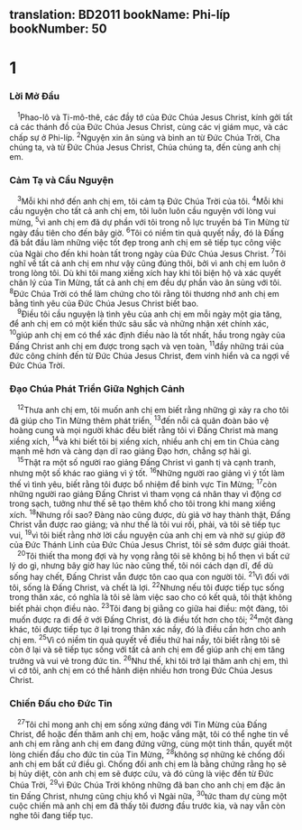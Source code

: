translation: BD2011
bookName: Phi-líp 
bookNumber: 50
-------

<div class="title"><h1>1</h1><h3>Lời Mở Ðầu</h3></div>
<span class="verse phi_1_1"> <sup>1</sup>Phao-lô và Ti-mô-thê, các đầy tớ của Ðức Chúa Jesus Christ, kính gởi tất cả các thánh đồ của Ðức Chúa Jesus Christ, cùng các vị giám mục, và các chấp sự ở Phi-líp. </span>
<span class="verse phi_1_2"><sup>2</sup>Nguyện xin ân sủng và bình an từ Ðức Chúa Trời, Cha chúng ta, và từ Ðức Chúa Jesus Christ, Chúa chúng ta, đến cùng anh chị em.<br/></span>
<div class="title"><h3>Cảm Tạ và Cầu Nguyện</h3></div>
<span class="verse phi_1_3"> <sup>3</sup>Mỗi khi nhớ đến anh chị em, tôi cảm tạ Ðức Chúa Trời của tôi. </span>
<span class="verse phi_1_4"><sup>4</sup>Mỗi khi cầu nguyện cho tất cả anh chị em, tôi luôn luôn cầu nguyện với lòng vui mừng, </span>
<span class="verse phi_1_5"><sup>5</sup>vì anh chị em đã dự phần với tôi trong nỗ lực truyền bá Tin Mừng từ ngày đầu tiên cho đến bây giờ. </span>
<span class="verse phi_1_6"><sup>6</sup>Tôi có niềm tin quả quyết nầy, đó là Ðấng đã bắt đầu làm những việc tốt đẹp trong anh chị em sẽ tiếp tục công việc của Ngài cho đến khi hoàn tất trong ngày của Ðức Chúa Jesus Christ. </span>
<span class="verse phi_1_7"><sup>7</sup>Tôi nghĩ về tất cả anh chị em như vậy cũng đúng thôi, bởi vì anh chị em luôn ở trong lòng tôi. Dù khi tôi mang xiềng xích hay khi tôi biện hộ và xác quyết chân lý của Tin Mừng, tất cả anh chị em đều dự phần vào ân sủng với tôi. </span>
<span class="verse phi_1_8"><sup>8</sup>Ðức Chúa Trời có thể làm chứng cho tôi rằng tôi thương nhớ anh chị em bằng tình yêu của Ðức Chúa Jesus Christ biết bao.<br/></span>
<span class="verse phi_1_9"> <sup>9</sup>Ðiều tôi cầu nguyện là tình yêu của anh chị em mỗi ngày một gia tăng, để anh chị em có một kiến thức sâu sắc và những nhận xét chính xác, </span>
<span class="verse phi_1_10"><sup>10</sup>giúp anh chị em có thể xác định điều nào là tốt nhất, hầu trong ngày của Ðấng Christ anh chị em được trong sạch và vẹn toàn, </span>
<span class="verse phi_1_11"><sup>11</sup>đầy những trái của đức công chính đến từ Ðức Chúa Jesus Christ, đem vinh hiển và ca ngợi về Ðức Chúa Trời.<br/></span>
<div class="title"><h3>Ðạo Chúa Phát Triển Giữa Nghịch Cảnh</h3></div>
<span class="verse phi_1_12"> <sup>12</sup>Thưa anh chị em, tôi muốn anh chị em biết rằng những gì xảy ra cho tôi đã giúp cho Tin Mừng thêm phát triển, </span>
<span class="verse phi_1_13"><sup>13</sup>đến nỗi cả quân đoàn bảo vệ hoàng cung và mọi người khác đều biết rằng tôi vì Ðấng Christ mà mang xiềng xích, </span>
<span class="verse phi_1_14"><sup>14</sup>và khi biết tôi bị xiềng xích, nhiều anh chị em tin Chúa càng mạnh mẽ hơn và càng dạn dĩ rao giảng Ðạo hơn, chẳng sợ hãi gì.<br/></span>
<span class="verse phi_1_15"> <sup>15</sup>Thật ra một số người rao giảng Ðấng Christ vì ganh tị và cạnh tranh, nhưng một số khác rao giảng vì ý tốt. </span>
<span class="verse phi_1_16"><sup>16</sup>Những người rao giảng vì ý tốt làm thế vì tình yêu, biết rằng tôi được bổ nhiệm để binh vực Tin Mừng; </span>
<span class="verse phi_1_17"><sup>17</sup>còn những người rao giảng Ðấng Christ vì tham vọng cá nhân thay vì động cơ trong sạch, tưởng như thế sẽ tạo thêm khổ cho tôi trong khi mang xiềng xích. </span>
<span class="verse phi_1_18"><sup>18</sup>Nhưng rồi sao? Ðàng nào cũng được, dù giả vờ hay thành thật, Ðấng Christ vẫn được rao giảng; và như thế là tôi vui rồi, phải, và tôi sẽ tiếp tục vui, </span>
<span class="verse phi_1_19"><sup>19</sup>vì tôi biết rằng nhờ lời cầu nguyện của anh chị em và nhờ sự giúp đỡ của Ðức Thánh Linh của Ðức Chúa Jesus Christ, tôi sẽ sớm được giải thoát. <br/></span>
<span class="verse phi_1_20"> <sup>20</sup>Tôi thiết tha mong đợi và hy vọng rằng tôi sẽ không bị hổ thẹn vì bất cứ lý do gì, nhưng bây giờ hay lúc nào cũng thế, tôi nói cách dạn dĩ, để dù sống hay chết, Ðấng Christ vẫn được tôn cao qua con người tôi. </span>
<span class="verse phi_1_21"><sup>21</sup>Vì đối với tôi, sống là Ðấng Christ, và chết là lợi. </span>
<span class="verse phi_1_22"><sup>22</sup>Nhưng nếu tôi được tiếp tục sống trong thân xác, có nghĩa là tôi sẽ làm việc sao cho có kết quả, tôi thật không biết phải chọn điều nào. </span>
<span class="verse phi_1_23"><sup>23</sup>Tôi đang bị giằng co giữa hai điều: một đàng, tôi muốn được ra đi để ở với Ðấng Christ, đó là điều tốt hơn cho tôi; </span>
<span class="verse phi_1_24"><sup>24</sup>một đàng khác, tôi được tiếp tục ở lại trong thân xác nầy, đó là điều cần hơn cho anh chị em. </span>
<span class="verse phi_1_25"><sup>25</sup>Vì có niềm tin quả quyết về điều thứ hai nầy, tôi biết rằng tôi sẽ còn ở lại và sẽ tiếp tục sống với tất cả anh chị em để giúp anh chị em tăng trưởng và vui vẻ trong đức tin. </span>
<span class="verse phi_1_26"><sup>26</sup>Như thế, khi tôi trở lại thăm anh chị em, thì vì cớ tôi, anh chị em có thể hãnh diện nhiều hơn trong Ðức Chúa Jesus Christ.<br/></span>
<div class="title"><h3>Chiến Ðấu cho Ðức Tin</h3></div>
<span class="verse phi_1_27"> <sup>27</sup>Tôi chỉ mong anh chị em sống xứng đáng với Tin Mừng của Ðấng Christ, để hoặc đến thăm anh chị em, hoặc vắng mặt, tôi có thể nghe tin về anh chị em rằng anh chị em đang đứng vững, cùng một tinh thần, quyết một lòng chiến đấu cho đức tin của Tin Mừng, </span>
<span class="verse phi_1_28"><sup>28</sup>không sợ những kẻ chống đối anh chị em bất cứ điều gì. Chống đối anh chị em là bằng chứng rằng họ sẽ bị hủy diệt, còn anh chị em sẽ được cứu, và đó cũng là việc đến từ Ðức Chúa Trời, </span>
<span class="verse phi_1_29"><sup>29</sup>vì Ðức Chúa Trời không những đã ban cho anh chị em đặc ân tin Ðấng Christ, nhưng cũng chịu khổ vì Ngài nữa, </span>
<span class="verse phi_1_30"><sup>30</sup>tức tham dự cùng một cuộc chiến mà anh chị em đã thấy tôi đương đầu trước kia, và nay vẫn còn nghe tôi đang tiếp tục.<br/></span>
